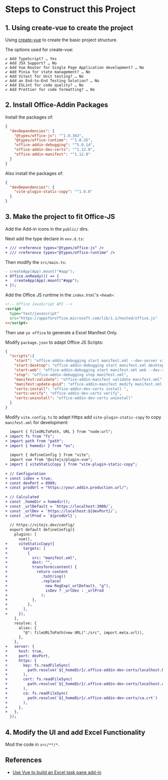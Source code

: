 # Steps to Construct this Project

## 1. Using create-vue to create the project

Using [create-vue](https://vuejs.org/guide/quick-start.html#creating-a-vue-application) to create the basic project structure.

The options used for create-vue:
```
✔ Add TypeScript? … Yes
✔ Add JSX Support? … No
✔ Add Vue Router for Single Page Application development? … No
✔ Add Pinia for state management? … No
✔ Add Vitest for Unit testing? … No
✔ Add an End-to-End Testing Solution? … No
✔ Add ESLint for code quality? … No
✔ Add Prettier for code formatting? … No
```

## 2. Install Office-Addin Packages

Install the packages of:
```json
{
  "devDependencies": {
    "@types/office-js": "^1.0.363",
    "@types/office-runtime": "^1.0.35",
    "office-addin-debugging": "^5.0.14",
    "office-addin-dev-certs": "^1.12.0",
    "office-addin-manifest": "^1.12.8"
  }
}
```

Also install the packages of:
```json
{
  "devDependencies": {
    "vite-plugin-static-copy": "^1.0.0"
  }
}
```

## 3. Make the project to fit Office-JS

Add the Add-in icons in the `public/` dirs.

Next add the type declare in `env.d.ts`:
```diff
+ /// <reference types="@types/office-js" />
+ /// <reference types="@types/office-runtime" />
```

Then modify the `src/main.ts`:
```diff
- createApp(App).mount("#app");
+ Office.onReady(() => {
+   createApp(App).mount("#app");
+ });
```

Add the Office JS runtime in the `index.html`'s `<head>`:
```html
<!-- Office JavaScript API -->
<script
  type="text/javascript"
  src="https://appsforoffice.microsoft.com/lib/1.1/hosted/office.js"
></script>
```

Then use `yo office` to generate a Excel Manifest Only.

Modify `package.json` to adapt Office JS Scripts:

```json
{
  "scripts":{
    "start": "office-addin-debugging start manifest.xml --dev-server vite",
    "start:desktop": "office-addin-debugging start manifest.xml desktop --dev-server vite",
    "start:web": "office-addin-debugging start manifest.xml web --dev-server vite",
    "stop": "office-addin-debugging stop manifest.xml",
    "manifest:validate": "office-addin-manifest validate manifest.xml",
    "manifest:update-guid": "office-addin-manifest modify manifest.xml --guid",
    "certs:install": "office-addin-dev-certs install ",
    "certs:verify": "office-addin-dev-certs verify",
    "certs:uninstall": "office-addin-dev-certs uninstall"
  }
}
```

Modify `vite.config.ts` to adapt Https add `vite-plugin-static-copy` to copy `manifest.xml` for development:
```diff
  import { fileURLToPath, URL } from "node:url";
+ import fs from "fs";
+ import path from "path";
+ import { homedir } from "os";
  
  import { defineConfig } from "vite";
  import vue from "@vitejs/plugin-vue";
+ import { viteStaticCopy } from "vite-plugin-static-copy";
  
+ // Configuration
+ const isDev = true;
+ const devPort = 8989;
+ const prodUrl = "https://your.addin.production.url/";
  
+ // Calculated
+ const _homeDir = homedir();
+ const _urlDefault = `https://localhost:3000/`;
+ const _urlDev = `https://localhost:${devPort}/`;
+ const _urlProd = `${prodUrl}`;
  
  // https://vitejs.dev/config/
  export default defineConfig({
    plugins: [
      vue(),
+     viteStaticCopy({
+       targets: [
+         {
+           src: "manifest.xml",
+           dest: "",
+           transform(content) {
+             return content
+               .toString()
+               .replace(
+                 new RegExp(_urlDefault, "g"),
+                 isDev ? _urlDev : _urlProd
+               );
+           },
+         },
+       ],
+     }),
    ],
    resolve: {
      alias: {
        "@": fileURLToPath(new URL("./src", import.meta.url)),
      },
    },
+   server: {
+     host: true,
+     port: devPort,
+     https: {
+       key: fs.readFileSync(
+         path.resolve(`${_homeDir}/.office-addin-dev-certs/localhost.key`)
+       ),
+       cert: fs.readFileSync(
+         path.resolve(`${_homeDir}/.office-addin-dev-certs/localhost.crt`)
+       ),
+       ca: fs.readFileSync(
+         path.resolve(`${_homeDir}/.office-addin-dev-certs/ca.crt`)
+       ),
+     },
+   },
  });
```

## 4. Modify the UI and add Excel Functionality

Mod the code in `src/**/*`.

## References

* [Use Vue to build an Excel task pane add-in](https://learn.microsoft.com/en-us/office/dev/add-ins/quickstarts/excel-quickstart-vue)